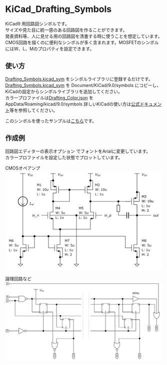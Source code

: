 # KiCad_Drafting_Symbols
KiCad9 用回路図シンボルです。  
サイズや見た目に統一感のある回路図を作ることができます。  
発表資料等、人に見せる用の回路図を清書する時に使うことを想定しています。  
CMOS回路を描くのに便利なシンボルが多く含まれます。MOSFETのシンボルにはW、L、Mのプロパティを設定できます。  

## 使い方  
[Drafting_Symbols.kicad_sym](Drafting_Symbols.kicad_sym) をシンボルライブラリに登録するだけです。  
[Drafting_Symbols.kicad_sym](Drafting_Symbols.kicad_sym) を Document/KiCad/9.0/symbols にコピーし、KiCadの設定からシンボルライブラリを追加してください。  
カラープロファイルは[Drafting_Color.json](Drafting_Color.json) を AppData/Roaming/kicad/9.0/symbols
詳しいKiCadの使い方は[公式ドキュメント](https://docs.kicad.org/9.0/ja/kicad/kicad.html)等を参照してください。  

このシンボルを使ったサンプルは[こちら](sample)です。  

## 作成例  
回路図エディターの表示オプション でフォントをArialに変更しています。  
カラープロファイルを設定した状態でプロットしています。  
 
CMOSオペアンプ  
<img src="doc/schematic1.png" width="500">  

論理回路など  
<img src="doc/schematic2.png" width="500">  